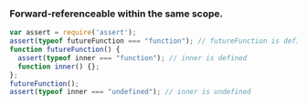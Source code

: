 ### Forward-referenceable within the same scope.

```javascript
var assert = require('assert');
assert(typeof futureFunction === "function"); // futureFunction is defined
function futureFunction() {
  assert(typeof inner === "function"); // inner is defined
  function inner() {};
};
futureFunction();
assert(typeof inner === "undefined"); // inner is undefined
```
